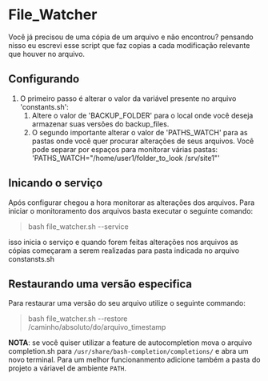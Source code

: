 # File_Watcher

Você já precisou de uma cópia de um arquivo e não encontrou? pensando nisso eu escrevi esse script que faz copias a cada modificação relevante que houver no arquivo.

## Configurando

1. O primeiro passo é alterar o valor da variável presente no arquivo 'constants.sh':
    1. Altere o valor de 'BACKUP_FOLDER' para o local onde você deseja armazenar suas versões do backup_files.
    2. O segundo importante alterar o valor de 'PATHS_WATCH' para as pastas onde você quer procurar alterações de seus arquivos. Você pode separar por espaços para monitorar várias pastas: 'PATHS_WATCH="/home/user1/folder_to_look /srv/site1"'

## Inicando o serviço
Após configurar chegou a hora monitorar as alterações dos arquivos. Para iniciar o monitoramento dos arquivos basta executar o seguinte comando:
> bash file_watcher.sh --service

isso inicia o serviço e quando forem feitas alterações nos arquivos as cópias começaram a serem realizadas para pasta indicada no arquivo constansts.sh 

## Restaurando uma versão especifica
Para restaurar uma versão do seu arquivo utilize o seguinte commando:
> bash file_watcher.sh --restore /caminho/absoluto/do/arquivo_timestamp

**NOTA**: se você quiser utilizar a feature de autocompletion mova o arquivo completion.sh para `/usr/share/bash-completion/completions/` e abra um novo terminal. Para um melhor funcionanmento adicione também a pasta do projeto a váriavel de ambiente `PATH`.